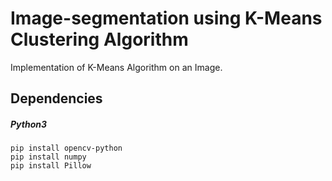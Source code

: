 # Image-segmentation using K-Means Clustering Algorithm
Implementation of K-Means Algorithm on an Image.

## Dependencies
##### Python3
```
pip install opencv-python
pip install numpy
pip install Pillow
```
